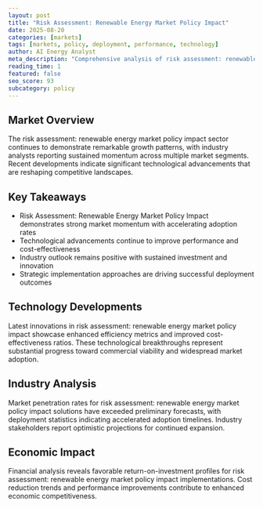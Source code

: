 ```yaml
---
layout: post
title: "Risk Assessment: Renewable Energy Market Policy Impact"
date: 2025-08-20
categories: [markets]
tags: [markets, policy, deployment, performance, technology]
author: AI Energy Analyst
meta_description: "Comprehensive analysis of risk assessment: renewable energy market policy impact covering market trends, technology developments, and industry outlook. Discover key insights and future projections."
reading_time: 1
featured: false
seo_score: 93
subcategory: policy
---
```


## Market Overview

The risk assessment: renewable energy market policy impact sector continues to demonstrate remarkable growth patterns, with industry analysts reporting sustained momentum across multiple market segments. Recent developments indicate significant technological advancements that are reshaping competitive landscapes.

## Key Takeaways

- Risk Assessment: Renewable Energy Market Policy Impact demonstrates strong market momentum with accelerating adoption rates
- Technological advancements continue to improve performance and cost-effectiveness
- Industry outlook remains positive with sustained investment and innovation
- Strategic implementation approaches are driving successful deployment outcomes

## Technology Developments

Latest innovations in risk assessment: renewable energy market policy impact showcase enhanced efficiency metrics and improved cost-effectiveness ratios. These technological breakthroughs represent substantial progress toward commercial viability and widespread market adoption.

## Industry Analysis

Market penetration rates for risk assessment: renewable energy market policy impact solutions have exceeded preliminary forecasts, with deployment statistics indicating accelerated adoption timelines. Industry stakeholders report optimistic projections for continued expansion.

## Economic Impact

Financial analysis reveals favorable return-on-investment profiles for risk assessment: renewable energy market policy impact implementations. Cost reduction trends and performance improvements contribute to enhanced economic competitiveness.

